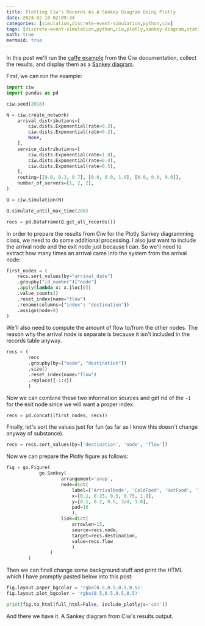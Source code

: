 ```yaml
---
title: Plotting Ciw's Records As A Sankey Diagram Using Plotly
date: 2024-02-10 02:09:34
categories: [simulation,discrete-event-simulation,python,ciw]
tags: [discrete-event-simulation,python,ciw,plotly,sankey-diagram,statistics,queueing-theory,arrival-distributions,exponential-distribution,routing,service-network,modelling,simulation,visualization,service-distributions]
math: true
mermaid: true
---
```


In this post we'll run the [caffe example](https://ciw.readthedocs.io/en/latest/Tutorial-II/tutorial_v.html) from the Ciw documentation, collect the results, and display them as a [Sankey diagram](https://en.wikipedia.org/wiki/Sankey_diagram).

First, we can run the example:

```python
import ciw
import pandas as pd

ciw.seed(2018)

N = ciw.create_network(
    arrival_distributions=[
        ciw.dists.Exponential(rate=0.3),
        ciw.dists.Exponential(rate=0.2),
        None,
    ],
    service_distributions=[
        ciw.dists.Exponential(rate=1.0),
        ciw.dists.Exponential(rate=0.4),
        ciw.dists.Exponential(rate=0.5),
    ],
    routing=[[0.0, 0.3, 0.7], [0.0, 0.0, 1.0], [0.0, 0.0, 0.0]],
    number_of_servers=[1, 2, 2],
)

Q = ciw.Simulation(N)

Q.simulate_until_max_time(200)

recs = pd.DataFrame(Q.get_all_records())
```

In order to prepare the results from Ciw for the Plotly Sankey diagramming class, we need to do some additional processing. I also just want to include the arrival node and the exit node just because I can. So we'll need to extract how many times an arrival came into the system from the arrival node:

```python
first_nodes = (
    recs.sort_values(by="arrival_date")
    .groupby("id_number")["node"]
    .apply(lambda x: x.iloc[0])
    .value_counts()
    .reset_index(name="flow")
    .rename(columns={"index": "destination"})
    .assign(node=0)
)
```

We'll also need to compute the amount of flow to/from the other nodes. The reason why the arrival node is separate is because it isn't included in the records table anyway.


```python
recs = (
        recs
        .groupby(by=["node", "destination"])
        .size()
        .reset_index(name="flow")
        .replace({-1:4})
        )
```

Now we can combine these two information sources and get rid of the `-1` for the exit node since we will want a proper index.

```python
recs = pd.concat((first_nodes, recs))
```

Finally, let's sort the values just for fun (as far as I know this doesn't change anyway of substance).

```python
recs = recs.sort_values(by=['destination', 'node', 'flow'])
```

Now we can prepare the Plotly figure as follows:

```python
fig = go.Figure(
            go.Sankey(
                    arrangement='snap',
                    node=dict(
                        label=['ArrivalNode', 'ColdFood', 'HotFood', 'Till', 'Exit'],
                        x=[0.1, 0.25, 0.5, 0.75, 1.0],
                        y=[0.1, 0.2, 0.5, 3/4, 1.0],
                        pad=10
                        ),
                    link=dict(
                        arrowlen=15,
                        source=recs.node,
                        target=recs.destination,
                        value=recs.flow
                        )
                )
        )
```

Then we can finall change some background stuff and print the HTML which I have promptly pasted below into this post:

```python
fig.layout.paper_bgcolor = 'rgba(0.5,0.5,0.5,0.5)'
fig.layout.plot_bgcolor = 'rgba(0.5,0.5,0.5,0.5)'

print(fig.to_html(full_html=False, include_plotlyjs='cdn'))
```

And there we have it. A Sankey diagram from Ciw's results output. 

<div>                        <script type="text/javascript">window.PlotlyConfig = {MathJaxConfig: 'local'};</script>
        <script src="https://cdn.plot.ly/plotly-2.16.1.min.js"></script>                <div id="3989c852-fd72-4e0b-a2bd-f3170fde9965" class="plotly-graph-div" style="height:100%; width:100%;"></div>            <script type="text/javascript">                                    window.PLOTLYENV=window.PLOTLYENV || {};                                    if (document.getElementById("3989c852-fd72-4e0b-a2bd-f3170fde9965")) {                    Plotly.newPlot(                        "3989c852-fd72-4e0b-a2bd-f3170fde9965",                        [{"arrangement":"snap","link":{"arrowlen":15,"source":[0,0,1,1,2,3],"target":[1,2,2,3,3,4],"value":[50,33,13,37,46,83]},"node":{"label":["ArrivalNode","ColdFood","HotFood","Till","Exit"],"pad":10,"x":[0.1,0.25,0.5,0.75,1.0],"y":[0.1,0.2,0.5,0.75,1.0]},"type":"sankey"}],                        {"template":{"data":{"histogram2dcontour":[{"type":"histogram2dcontour","colorbar":{"outlinewidth":0,"ticks":""},"colorscale":[[0.0,"#0d0887"],[0.1111111111111111,"#46039f"],[0.2222222222222222,"#7201a8"],[0.3333333333333333,"#9c179e"],[0.4444444444444444,"#bd3786"],[0.5555555555555556,"#d8576b"],[0.6666666666666666,"#ed7953"],[0.7777777777777778,"#fb9f3a"],[0.8888888888888888,"#fdca26"],[1.0,"#f0f921"]]}],"choropleth":[{"type":"choropleth","colorbar":{"outlinewidth":0,"ticks":""}}],"histogram2d":[{"type":"histogram2d","colorbar":{"outlinewidth":0,"ticks":""},"colorscale":[[0.0,"#0d0887"],[0.1111111111111111,"#46039f"],[0.2222222222222222,"#7201a8"],[0.3333333333333333,"#9c179e"],[0.4444444444444444,"#bd3786"],[0.5555555555555556,"#d8576b"],[0.6666666666666666,"#ed7953"],[0.7777777777777778,"#fb9f3a"],[0.8888888888888888,"#fdca26"],[1.0,"#f0f921"]]}],"heatmap":[{"type":"heatmap","colorbar":{"outlinewidth":0,"ticks":""},"colorscale":[[0.0,"#0d0887"],[0.1111111111111111,"#46039f"],[0.2222222222222222,"#7201a8"],[0.3333333333333333,"#9c179e"],[0.4444444444444444,"#bd3786"],[0.5555555555555556,"#d8576b"],[0.6666666666666666,"#ed7953"],[0.7777777777777778,"#fb9f3a"],[0.8888888888888888,"#fdca26"],[1.0,"#f0f921"]]}],"heatmapgl":[{"type":"heatmapgl","colorbar":{"outlinewidth":0,"ticks":""},"colorscale":[[0.0,"#0d0887"],[0.1111111111111111,"#46039f"],[0.2222222222222222,"#7201a8"],[0.3333333333333333,"#9c179e"],[0.4444444444444444,"#bd3786"],[0.5555555555555556,"#d8576b"],[0.6666666666666666,"#ed7953"],[0.7777777777777778,"#fb9f3a"],[0.8888888888888888,"#fdca26"],[1.0,"#f0f921"]]}],"contourcarpet":[{"type":"contourcarpet","colorbar":{"outlinewidth":0,"ticks":""}}],"contour":[{"type":"contour","colorbar":{"outlinewidth":0,"ticks":""},"colorscale":[[0.0,"#0d0887"],[0.1111111111111111,"#46039f"],[0.2222222222222222,"#7201a8"],[0.3333333333333333,"#9c179e"],[0.4444444444444444,"#bd3786"],[0.5555555555555556,"#d8576b"],[0.6666666666666666,"#ed7953"],[0.7777777777777778,"#fb9f3a"],[0.8888888888888888,"#fdca26"],[1.0,"#f0f921"]]}],"surface":[{"type":"surface","colorbar":{"outlinewidth":0,"ticks":""},"colorscale":[[0.0,"#0d0887"],[0.1111111111111111,"#46039f"],[0.2222222222222222,"#7201a8"],[0.3333333333333333,"#9c179e"],[0.4444444444444444,"#bd3786"],[0.5555555555555556,"#d8576b"],[0.6666666666666666,"#ed7953"],[0.7777777777777778,"#fb9f3a"],[0.8888888888888888,"#fdca26"],[1.0,"#f0f921"]]}],"mesh3d":[{"type":"mesh3d","colorbar":{"outlinewidth":0,"ticks":""}}],"scatter":[{"fillpattern":{"fillmode":"overlay","size":10,"solidity":0.2},"type":"scatter"}],"parcoords":[{"type":"parcoords","line":{"colorbar":{"outlinewidth":0,"ticks":""}}}],"scatterpolargl":[{"type":"scatterpolargl","marker":{"colorbar":{"outlinewidth":0,"ticks":""}}}],"bar":[{"error_x":{"color":"#2a3f5f"},"error_y":{"color":"#2a3f5f"},"marker":{"line":{"color":"#E5ECF6","width":0.5},"pattern":{"fillmode":"overlay","size":10,"solidity":0.2}},"type":"bar"}],"scattergeo":[{"type":"scattergeo","marker":{"colorbar":{"outlinewidth":0,"ticks":""}}}],"scatterpolar":[{"type":"scatterpolar","marker":{"colorbar":{"outlinewidth":0,"ticks":""}}}],"histogram":[{"marker":{"pattern":{"fillmode":"overlay","size":10,"solidity":0.2}},"type":"histogram"}],"scattergl":[{"type":"scattergl","marker":{"colorbar":{"outlinewidth":0,"ticks":""}}}],"scatter3d":[{"type":"scatter3d","line":{"colorbar":{"outlinewidth":0,"ticks":""}},"marker":{"colorbar":{"outlinewidth":0,"ticks":""}}}],"scattermapbox":[{"type":"scattermapbox","marker":{"colorbar":{"outlinewidth":0,"ticks":""}}}],"scatterternary":[{"type":"scatterternary","marker":{"colorbar":{"outlinewidth":0,"ticks":""}}}],"scattercarpet":[{"type":"scattercarpet","marker":{"colorbar":{"outlinewidth":0,"ticks":""}}}],"carpet":[{"aaxis":{"endlinecolor":"#2a3f5f","gridcolor":"white","linecolor":"white","minorgridcolor":"white","startlinecolor":"#2a3f5f"},"baxis":{"endlinecolor":"#2a3f5f","gridcolor":"white","linecolor":"white","minorgridcolor":"white","startlinecolor":"#2a3f5f"},"type":"carpet"}],"table":[{"cells":{"fill":{"color":"#EBF0F8"},"line":{"color":"white"}},"header":{"fill":{"color":"#C8D4E3"},"line":{"color":"white"}},"type":"table"}],"barpolar":[{"marker":{"line":{"color":"#E5ECF6","width":0.5},"pattern":{"fillmode":"overlay","size":10,"solidity":0.2}},"type":"barpolar"}],"pie":[{"automargin":true,"type":"pie"}]},"layout":{"autotypenumbers":"strict","colorway":["#636efa","#EF553B","#00cc96","#ab63fa","#FFA15A","#19d3f3","#FF6692","#B6E880","#FF97FF","#FECB52"],"font":{"color":"#2a3f5f"},"hovermode":"closest","hoverlabel":{"align":"left"},"paper_bgcolor":"white","plot_bgcolor":"#E5ECF6","polar":{"bgcolor":"#E5ECF6","angularaxis":{"gridcolor":"white","linecolor":"white","ticks":""},"radialaxis":{"gridcolor":"white","linecolor":"white","ticks":""}},"ternary":{"bgcolor":"#E5ECF6","aaxis":{"gridcolor":"white","linecolor":"white","ticks":""},"baxis":{"gridcolor":"white","linecolor":"white","ticks":""},"caxis":{"gridcolor":"white","linecolor":"white","ticks":""}},"coloraxis":{"colorbar":{"outlinewidth":0,"ticks":""}},"colorscale":{"sequential":[[0.0,"#0d0887"],[0.1111111111111111,"#46039f"],[0.2222222222222222,"#7201a8"],[0.3333333333333333,"#9c179e"],[0.4444444444444444,"#bd3786"],[0.5555555555555556,"#d8576b"],[0.6666666666666666,"#ed7953"],[0.7777777777777778,"#fb9f3a"],[0.8888888888888888,"#fdca26"],[1.0,"#f0f921"]],"sequentialminus":[[0.0,"#0d0887"],[0.1111111111111111,"#46039f"],[0.2222222222222222,"#7201a8"],[0.3333333333333333,"#9c179e"],[0.4444444444444444,"#bd3786"],[0.5555555555555556,"#d8576b"],[0.6666666666666666,"#ed7953"],[0.7777777777777778,"#fb9f3a"],[0.8888888888888888,"#fdca26"],[1.0,"#f0f921"]],"diverging":[[0,"#8e0152"],[0.1,"#c51b7d"],[0.2,"#de77ae"],[0.3,"#f1b6da"],[0.4,"#fde0ef"],[0.5,"#f7f7f7"],[0.6,"#e6f5d0"],[0.7,"#b8e186"],[0.8,"#7fbc41"],[0.9,"#4d9221"],[1,"#276419"]]},"xaxis":{"gridcolor":"white","linecolor":"white","ticks":"","title":{"standoff":15},"zerolinecolor":"white","automargin":true,"zerolinewidth":2},"yaxis":{"gridcolor":"white","linecolor":"white","ticks":"","title":{"standoff":15},"zerolinecolor":"white","automargin":true,"zerolinewidth":2},"scene":{"xaxis":{"backgroundcolor":"#E5ECF6","gridcolor":"white","linecolor":"white","showbackground":true,"ticks":"","zerolinecolor":"white","gridwidth":2},"yaxis":{"backgroundcolor":"#E5ECF6","gridcolor":"white","linecolor":"white","showbackground":true,"ticks":"","zerolinecolor":"white","gridwidth":2},"zaxis":{"backgroundcolor":"#E5ECF6","gridcolor":"white","linecolor":"white","showbackground":true,"ticks":"","zerolinecolor":"white","gridwidth":2}},"shapedefaults":{"line":{"color":"#2a3f5f"}},"annotationdefaults":{"arrowcolor":"#2a3f5f","arrowhead":0,"arrowwidth":1},"geo":{"bgcolor":"white","landcolor":"#E5ECF6","subunitcolor":"white","showland":true,"showlakes":true,"lakecolor":"white"},"title":{"x":0.05},"mapbox":{"style":"light"}}},"paper_bgcolor":"rgba(0.5,0.5,0.5,0.5)","plot_bgcolor":"rgba(0.5,0.5,0.5,0.5)"},                        {"responsive": true}                    )                };                            </script>        </div>


I'll be the first to admit that this diagram could use some work, but I am please at how this gives a prototype with little code. Primarily it is how jumbled up the arcs are going out of cold food. It may be possible to use different drawing layouts for `x` and `y` to obtain a nicer arrangement. The [Networkx](https://networkx.org/documentation/stable/reference/drawing.html) package has some `layout` functions that might supply such arrangments even if the core Networkx drawing utilities are not used. 

Now, to me, the point of such a diagram isn't to show a *plan* for a model, but rather to show what actually happened. it shows us how much of the customers went through which of the routing paths.

The above code needs some minor changes to be reusable, but it is definitely a process that can be generalized to work on othe simulation records from Ciw. The details of the model were not particularly important beyond what could be extracted from the results. The structure of the model was implicit in the results. Some parts of the structure could be missing when the simulation is either small or heavily constrained, but then again that might be desirable if you are interested in seeing actually flow rather than what you think you put into the model.
